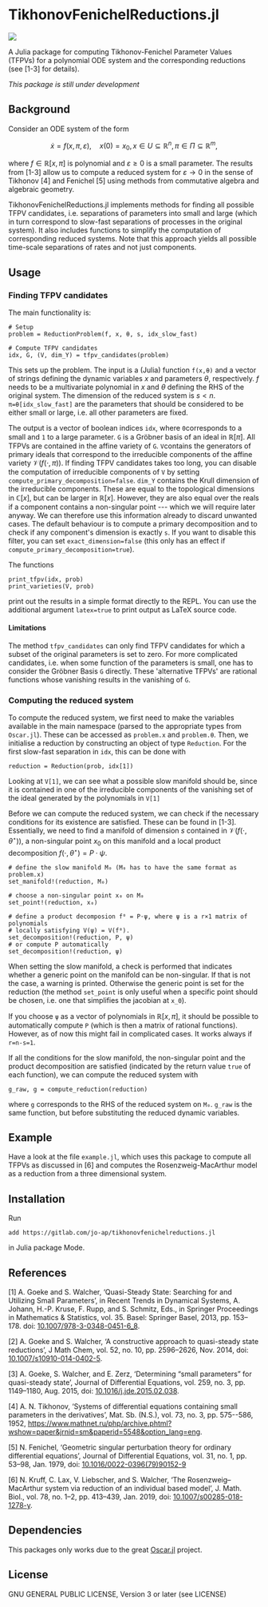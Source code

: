 # TikhonovFenichelReductions.jl

[![](https://img.shields.io/badge/docs-dev-blue.svg)](https://jo-ap.github.io/TikhonovFenichelReductions.jl/dev)

A Julia package for computing Tikhonov-Fenichel Parameter Values (TFPVs) for a
polynomial ODE system and the corresponding reductions (see [1-3] for details).

*This package is still under development*

## Background
Consider an ODE system of the form 
```math
\dot{x} = f(x,\pi, \varepsilon), \quad x(0)=x_0, x \in U\subseteq\mathbb{R}^n, \pi \in \Pi \subseteq \mathbb{R}^m,
```
where $f \in \mathbb{R}[x,\pi]$ is polynomial and $\varepsilon \geq 0$ is a small
parameter. The results from [1-3] allow us to compute a reduced system for
$`\varepsilon \to 0`$ in the sense of Tikhonov [4] and Fenichel [5] using
methods from commutative algebra and algebraic geometry. 

TikhonovFenichelReductions.jl implements methods for finding all possible TFPV
candidates, i.e. separations of parameters into small and large (which in turn
correspond to slow-fast separations of processes in the original system).
It also includes functions to simplify the computation of corresponding
reduced systems.
Note that this approach yields all possible time-scale separations of rates and
not just components.

## Usage
### Finding TFPV candidates
The main functionality is:
~~~
# Setup
problem = ReductionProblem(f, x, θ, s, idx_slow_fast)

# Compute TFPV candidates
idx, G, (V, dim_Y) = tfpv_candidates(problem)
~~~
This sets up the problem. The input is a (Julia) function `f(x,θ)` and a vector
of strings defining the dynamic variables $x$ and parameters $\theta$,
respectively. $f$ needs to be a multivariate polynomial in $x$ and $\theta$
defining the RHS of the original system. The dimension of the reduced system is
$`s < n`$.  `π=θ[idx_slow_fast]` are the parameters that should be considered
to be either small or large, i.e. all other parameters are fixed. 

The output is a vector of boolean indices `idx`, where `0`corresponds to a
small and `1` to a large parameter. 
`G` is a Gröbner basis of an ideal in $\mathbb{R}[\pi]$. All TFPVs are
contained in the affine variety of `G`. 
`V`contains the generators of primary ideals that correspond to the irreducible
components of the affine variety $\mathcal{V}(f(\cdot,\pi))$. 
If finding TFPV candidates takes too long, you can disable the computation of
irreducible components of `V` by setting `compute_primary_decomposition=false`.
`dim_Y` contains the Krull dimension of the irreducible components. These are
equal to the topological dimensions in $\mathbb{C}[x]$, but can be larger in
$\mathbb{R}[x]$. However, they are also equal over the reals if a component
contains a non-singular point --- which we will require later anyway. 
We can therefore use this information already to discard unwanted cases. 
The default behaviour is to compute a primary decomposition and to check if any
component's dimension is exactly `s`. 
If you want to disable this filter, you can set `exact_dimension=false` (this
only has an effect if `compute_primary_decomposition=true`).

The functions 
~~~
print_tfpv(idx, prob)
print_varieties(V, prob)
~~~
print out the results in a simple format directly to the REPL. 
You can use the additional argument `latex=true` to print output as LaTeX source
code. 

#### Limitations

The method `tfpv_candidates` can only find TFPV candidates for which a subset of
the original parameters is set to zero. 
For more complicated candidates, i.e. when some function of the parameters is small, 
one has to consider the Gröbner Basis `G` directly.
These 'alternative TFPVs' are rational functions whose vanishing results in the
vanishing of `G`.

### Computing the reduced system

To compute the reduced system, we first need to make the variables available in
the main namespace (parsed to the appropriate types from `Oscar.jl`).
These can be accessed as `problem.x` and `problem.θ`. 
Then, we initialise a reduction by constructing an object of type `Reduction`. 
For the first slow-fast separation in `idx`, this can be done with 
~~~
reduction = Reduction(prob, idx[1])
~~~
Looking at `V[1]`, we can see what a possible slow manifold should be, 
since it is contained in one of the irreducible components of the vanishing set
of the ideal generated by the polynomials in `V[1]`

Before we can compute the reduced system, we can check if the necessary
conditions for its existence are satisfied. These can be found in [1-3].
Essentially, we need to find a manifold of dimension $s$ contained in
$\mathcal{V}(f(\cdot, \theta^\star))$, a non-singular point $x_0$ on this
manifold and a local product decomposition 
$f(\cdot, \theta^\star) = P\cdot \psi$.

~~~
# define the slow manifold M₀ (M₀ has to have the same format as problem.x)
set_manifold!(reduction, M₀)

# choose a non-singular point x₀ on M₀
set_point!(reduction, x₀)

# define a product decomposion f⁰ = P⋅ψ, where ψ is a r×1 matrix of polynomials
# locally satisfying V(ψ) = V(f⁰). 
set_decomposition!(reduction, P, ψ)
# or compute P automatically
set_decomposition!(reduction, ψ)
~~~

When setting the slow manifold, a check is performed that indicates whether a
generic point on the manifold can be non-singular. If that is not the case, a
warning is printed. Otherwise the generic point is set for the reduction (the
method `set_point` is only useful when a specific point should be chosen, i.e.
one that simplifies the jacobian at `x_0`). 

If you choose `ψ` as a vector of polynomials in $\mathbb{R}[x,\pi]$, it should
be possible to automatically compute `P` (which is then a matrix of rational
functions). 
However, as of now this might fail in complicated cases. 
It works always if `r=n-s=1`.

If all the conditions for the slow manifold, the non-singular point and the
product decomposition are satisfied (indicated by the return value `true` of
each function), we can compute the reduced system with
~~~
g_raw, g = compute_reduction(reduction)
~~~
where `g` corresponds to the RHS of the reduced system on `M₀`.
`g_raw` is the same function, but before substituting the reduced dynamic variables.

## Example
Have a look at the file `example.jl`, which uses this package to compute all
TFPVs as discussed in [6] and computes the Rosenzweig-MacArthur model as a
reduction from a three dimensional system.

## Installation
Run
~~~
add https://gitlab.com/jo-ap/tikhonovfenichelreductions.jl
~~~
in Julia package Mode.
 
## References
[1] A. Goeke and S. Walcher, ‘Quasi-Steady State: Searching for and Utilizing Small Parameters’, in Recent Trends in Dynamical Systems, A. Johann, H.-P. Kruse, F. Rupp, and S. Schmitz, Eds., in Springer Proceedings in Mathematics & Statistics, vol. 35. Basel: Springer Basel, 2013, pp. 153–178. doi: [10.1007/978-3-0348-0451-6_8](http://link.springer.com/10.1007/978-3-0348-0451-6_8).

[2] A. Goeke and S. Walcher, ‘A constructive approach to quasi-steady state reductions’, J Math Chem, vol. 52, no. 10, pp. 2596–2626, Nov. 2014, doi: [10.1007/s10910-014-0402-5](http://link.springer.com/10.1007/s10910-014-0402-5).

[3] A. Goeke, S. Walcher, and E. Zerz, ‘Determining “small parameters” for quasi-steady state’, Journal of Differential Equations, vol. 259, no. 3, pp. 1149–1180, Aug. 2015, doi: [10.1016/j.jde.2015.02.038](https://linkinghub.elsevier.com/retrieve/pii/S0022039615001102).

[4] A. N. Tikhonov, ‘Systems of differential equations containing small parameters in the derivatives’, Mat. Sb. (N.S.), vol. 73, no. 3, pp. 575--586, 1952, <https://www.mathnet.ru/php/archive.phtml?wshow=paper&jrnid=sm&paperid=5548&option_lang=eng>.

[5] N. Fenichel, ‘Geometric singular perturbation theory for ordinary differential equations’, Journal of Differential Equations, vol. 31, no. 1, pp. 53–98, Jan. 1979, doi: [10.1016/0022-0396(79)90152-9](https://linkinghub.elsevier.com/retrieve/pii/0022039679901529)

[6] N. Kruff, C. Lax, V. Liebscher, and S. Walcher, ‘The Rosenzweig–MacArthur system via reduction of an individual based model’, J. Math. Biol., vol. 78, no. 1–2, pp. 413–439, Jan. 2019, doi: [10.1007/s00285-018-1278-y](http://link.springer.com/10.1007/s00285-018-1278-y).

## Dependencies
This packages only works due to the great [Oscar.jl](https://www.oscar-system.org/) project.

## License
GNU GENERAL PUBLIC LICENSE, Version 3 or later (see LICENSE)
